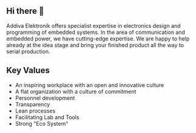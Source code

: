 ## Hi there 👋

Addiva Elektronik offers specialist expertise in electronics design and programming of embedded systems.
In the area of communication and embedded power, we have cutting-edge expertise.  We are happy to help
already at the idea stage and bring your finished product all the way to serial production.

Key Values
----------

  * An inspiring workplace with an open and innovative culture
  * A flat organization with a culture of commitment
  * Personnel development
  * Transparency
  * Lean processes
  * Facilitating Lab and Tools
  * Strong "Eco System"


<!--

🙋‍♀️ A short introduction - what is your organization all about?
🌈 Contribution guidelines - how can the community get involved?
👩‍💻 Useful resources - where can the community find your docs? Is there anything else the community should know?
🍿 Fun facts - what does your team eat for breakfast?
🧙 Remember, you can do mighty things with the power of [Markdown](https://docs.github.com/github/writing-on-github/getting-started-with-writing-and-formatting-on-github/basic-writing-and-formatting-syntax)
-->
